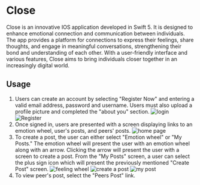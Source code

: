# Close

Close is an innovative IOS application developed in Swift 5. It is designed to enhance emotional connection and communication between individuals. The app provides a platform for connections to express their feelings, share thoughts, and engage in meaningful conversations, strengthening their bond and understanding of each other. With a user-friendly interface and various features, Close aims to bring individuals closer together in an increasingly digital world.

## Usage
1. Users can create an account by selecting "Register Now" and entering a valid email address, password and username. Users must also upload a profile picture and completed the "about you" section.
![login](https://github.com/sabsford/Close/assets/124485538/af98443e-fd30-4f89-b78e-2a5d1348bfdd)
![Register](https://github.com/sabsford/Close/assets/124485538/5fd3a106-6c98-45b5-9716-d2ec0b590529)
2. Once signed in, users are presented with a screen displaying links to an emotion wheel, user's posts, and peers' posts.
![home page](https://github.com/sabsford/Close/assets/124485538/e4efe053-e053-4032-8936-7ce2b7bfb80a)
3. To create a post, the user can either select "Emotion wheel" or "My Posts." The emotion wheel will present the user with an emotion wheel along with an arrow. Clicking the arrow will present the user with a screen to create a post. From the "My Posts" screen, a user can select the plus sign icon which will
present the previously mentioned "Create Post" screen.
![feeling wheel](https://github.com/sabsford/Close/assets/124485538/86f71364-4f7c-401d-b138-c19bb71dd6b0)
![create a post](https://github.com/sabsford/Close/assets/124485538/2b046b11-6923-45d9-a036-ffd225b81d7a)
![my post](https://github.com/sabsford/Close/assets/124485538/973e6a33-93d7-4ed5-bf95-9d12da8b0414)
4. To view peer's post, select the "Peers Post" link.


 
